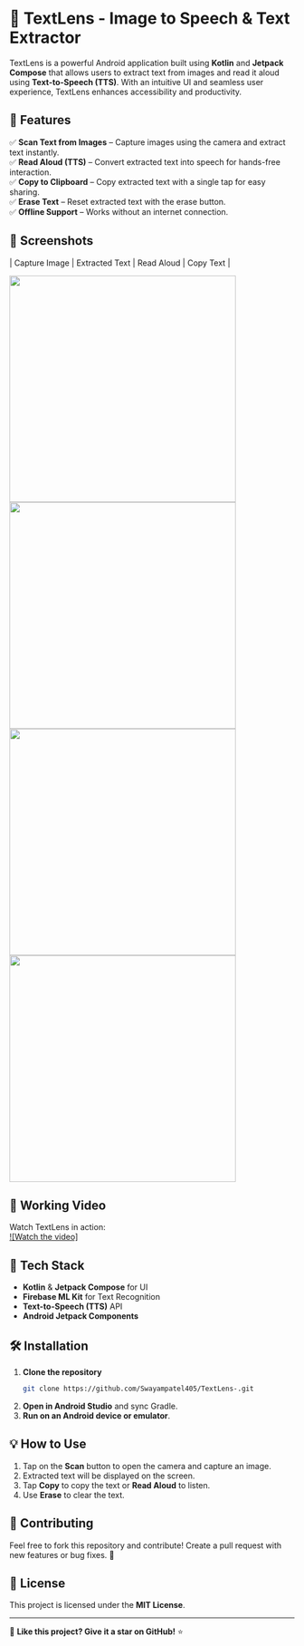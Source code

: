 # 📸 TextLens - Image to Speech & Text Extractor

TextLens is a powerful Android application built using **Kotlin** and **Jetpack Compose** that allows users to extract text from images and read it aloud using **Text-to-Speech (TTS)**. With an intuitive UI and seamless user experience, TextLens enhances accessibility and productivity.

## 🚀 Features

✅ **Scan Text from Images** – Capture images using the camera and extract text instantly.  
✅ **Read Aloud (TTS)** – Convert extracted text into speech for hands-free interaction.  
✅ **Copy to Clipboard** – Copy extracted text with a single tap for easy sharing.  
✅ **Erase Text** – Reset extracted text with the erase button.  
✅ **Offline Support** – Works without an internet connection.  

## 📱 Screenshots

| Capture Image | Extracted Text | Read Aloud | Copy Text |

<img src="app/src/main/java/com/appvantage/imagetospeech/ui/screenshots/Text_Lens_camera.jpg" width="400">
<img src="app/src/main/java/com/appvantage/imagetospeech/ui/screenshots/Imagetotext_TextLens.jpg" width="400">
<img src="app/src/main/java/com/appvantage/imagetospeech/ui/screenshots/ui_TextLens.jpg" width="400">
<img src="app/src/main/java/com/appvantage/imagetospeech/ui/screenshots/Copy_to_clipboard_TextLens.jpg" width="400">

## 🎥 Working Video

Watch TextLens in action:  
[![Watch the video]](https://drive.google.com/file/d/16skTNLuxpXDwg_5X8PcozuydYmbZt0yP/view?usp=drive_link)

## 🔧 Tech Stack

- **Kotlin** & **Jetpack Compose** for UI
- **Firebase ML Kit** for Text Recognition
- **Text-to-Speech (TTS)** API
- **Android Jetpack Components**

## 🛠 Installation

1. **Clone the repository**
   ```sh
   git clone https://github.com/Swayampatel405/TextLens-.git
   ```
2. **Open in Android Studio** and sync Gradle.
3. **Run on an Android device or emulator**.

## 💡 How to Use

1. Tap on the **Scan** button to open the camera and capture an image.
2. Extracted text will be displayed on the screen.
3. Tap **Copy** to copy the text or **Read Aloud** to listen.
4. Use **Erase** to clear the text.

## 🤝 Contributing

Feel free to fork this repository and contribute! Create a pull request with new features or bug fixes. 🎉

## 📜 License

This project is licensed under the **MIT License**.

---

🌟 **Like this project? Give it a star on GitHub!** ⭐
